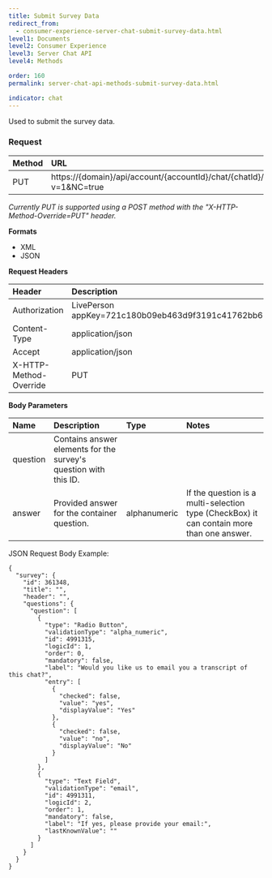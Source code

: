```yaml
---
title: Submit Survey Data
redirect_from:
  - consumer-experience-server-chat-submit-survey-data.html
level1: Documents
level2: Consumer Experience
level3: Server Chat API
level4: Methods

order: 160
permalink: server-chat-api-methods-submit-survey-data.html

indicator: chat
---
```


Used to submit the survey data.

### Request

| Method | URL |
| :--- | :--- |
| PUT |  https://{domain}/api/account/{accountId}/chat/{chatId}/exitSurvey?v=1&NC=true |

*Currently PUT is supported using a POST method with the "X-HTTP-Method-Override=PUT" header.*

**Formats**

- XML
- JSON

**Request Headers**

| Header | Description |
| :--- | :--- |
| Authorization | LivePerson appKey=721c180b09eb463d9f3191c41762bb68 |
| Content-Type | application/json |
| Accept | application/json |
| X-HTTP-Method-Override | PUT |

**Body Parameters**

| Name  | Description | Type | Notes |
| :--- | :--- | :--- | :--- |
| question | Contains answer elements for the survey's question with this ID. |  |
| answer| Provided answer for the container question. | alphanumeric | If the question is a multi-selection type (CheckBox) it can contain more than one answer. |

JSON Request Body Example:

    {
      "survey": {
        "id": 361348,
        "title": "",
        "header": "",
        "questions": {
          "question": [
            {
              "type": "Radio Button",
              "validationType": "alpha_numeric",
              "id": 4991315,
              "logicId": 1,
              "order": 0,
              "mandatory": false,
              "label": "Would you like us to email you a transcript of this chat?",
              "entry": [
                {
                  "checked": false,
                  "value": "yes",
                  "displayValue": "Yes"
                },
                {
                  "checked": false,
                  "value": "no",
                  "displayValue": "No"
                }
              ]
            },
            {
              "type": "Text Field",
              "validationType": "email",
              "id": 4991311,
              "logicId": 2,
              "order": 1,
              "mandatory": false,
              "label": "If yes, please provide your email:",
              "lastKnownValue": ""
            }
          ]
        }
      }
    }
